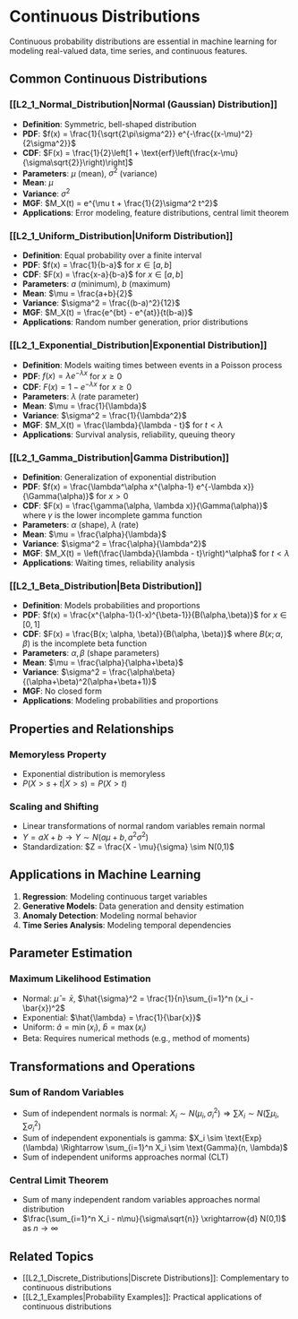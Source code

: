 # Continuous Distributions

Continuous probability distributions are essential in machine learning for modeling real-valued data, time series, and continuous features.

## Common Continuous Distributions

### [[L2_1_Normal_Distribution|Normal (Gaussian) Distribution]]
- **Definition**: Symmetric, bell-shaped distribution
- **PDF**: $f(x) = \frac{1}{\sqrt{2\pi\sigma^2}} e^{-\frac{(x-\mu)^2}{2\sigma^2}}$
- **CDF**: $F(x) = \frac{1}{2}\left[1 + \text{erf}\left(\frac{x-\mu}{\sigma\sqrt{2}}\right)\right]$
- **Parameters**: $\mu$ (mean), $\sigma^2$ (variance)
- **Mean**: $\mu$
- **Variance**: $\sigma^2$
- **MGF**: $M_X(t) = e^{\mu t + \frac{1}{2}\sigma^2 t^2}$
- **Applications**: Error modeling, feature distributions, central limit theorem

### [[L2_1_Uniform_Distribution|Uniform Distribution]]
- **Definition**: Equal probability over a finite interval
- **PDF**: $f(x) = \frac{1}{b-a}$ for $x \in [a,b]$
- **CDF**: $F(x) = \frac{x-a}{b-a}$ for $x \in [a,b]$
- **Parameters**: $a$ (minimum), $b$ (maximum)
- **Mean**: $\mu = \frac{a+b}{2}$
- **Variance**: $\sigma^2 = \frac{(b-a)^2}{12}$
- **MGF**: $M_X(t) = \frac{e^{bt} - e^{at}}{t(b-a)}$
- **Applications**: Random number generation, prior distributions

### [[L2_1_Exponential_Distribution|Exponential Distribution]]
- **Definition**: Models waiting times between events in a Poisson process
- **PDF**: $f(x) = \lambda e^{-\lambda x}$ for $x \geq 0$
- **CDF**: $F(x) = 1 - e^{-\lambda x}$ for $x \geq 0$
- **Parameters**: $\lambda$ (rate parameter)
- **Mean**: $\mu = \frac{1}{\lambda}$
- **Variance**: $\sigma^2 = \frac{1}{\lambda^2}$
- **MGF**: $M_X(t) = \frac{\lambda}{\lambda - t}$ for $t < \lambda$
- **Applications**: Survival analysis, reliability, queuing theory

### [[L2_1_Gamma_Distribution|Gamma Distribution]]
- **Definition**: Generalization of exponential distribution
- **PDF**: $f(x) = \frac{\lambda^\alpha x^{\alpha-1} e^{-\lambda x}}{\Gamma(\alpha)}$ for $x > 0$
- **CDF**: $F(x) = \frac{\gamma(\alpha, \lambda x)}{\Gamma(\alpha)}$ where $\gamma$ is the lower incomplete gamma function
- **Parameters**: $\alpha$ (shape), $\lambda$ (rate)
- **Mean**: $\mu = \frac{\alpha}{\lambda}$
- **Variance**: $\sigma^2 = \frac{\alpha}{\lambda^2}$
- **MGF**: $M_X(t) = \left(\frac{\lambda}{\lambda - t}\right)^\alpha$ for $t < \lambda$
- **Applications**: Waiting times, reliability analysis

### [[L2_1_Beta_Distribution|Beta Distribution]]
- **Definition**: Models probabilities and proportions
- **PDF**: $f(x) = \frac{x^{\alpha-1}(1-x)^{\beta-1}}{B(\alpha,\beta)}$ for $x \in [0,1]$
- **CDF**: $F(x) = \frac{B(x; \alpha, \beta)}{B(\alpha, \beta)}$ where $B(x; \alpha, \beta)$ is the incomplete beta function
- **Parameters**: $\alpha, \beta$ (shape parameters)
- **Mean**: $\mu = \frac{\alpha}{\alpha+\beta}$
- **Variance**: $\sigma^2 = \frac{\alpha\beta}{(\alpha+\beta)^2(\alpha+\beta+1)}$
- **MGF**: No closed form
- **Applications**: Modeling probabilities and proportions

## Properties and Relationships

### Memoryless Property
- Exponential distribution is memoryless
- $P(X > s + t | X > s) = P(X > t)$

### Scaling and Shifting
- Linear transformations of normal random variables remain normal
- $Y = aX + b \rightarrow Y \sim N(a\mu + b, a^2\sigma^2)$
- Standardization: $Z = \frac{X - \mu}{\sigma} \sim N(0,1)$

## Applications in Machine Learning

1. **Regression**: Modeling continuous target variables
2. **Generative Models**: Data generation and density estimation
3. **Anomaly Detection**: Modeling normal behavior
4. **Time Series Analysis**: Modeling temporal dependencies

## Parameter Estimation

### Maximum Likelihood Estimation
- Normal: $\hat{\mu} = \bar{x}$, $\hat{\sigma}^2 = \frac{1}{n}\sum_{i=1}^n (x_i - \bar{x})^2$
- Exponential: $\hat{\lambda} = \frac{1}{\bar{x}}$
- Uniform: $\hat{a} = \min(x_i)$, $\hat{b} = \max(x_i)$
- Beta: Requires numerical methods (e.g., method of moments)

## Transformations and Operations

### Sum of Random Variables
- Sum of independent normals is normal: $X_i \sim N(\mu_i, \sigma_i^2) \Rightarrow \sum X_i \sim N(\sum \mu_i, \sum \sigma_i^2)$
- Sum of independent exponentials is gamma: $X_i \sim \text{Exp}(\lambda) \Rightarrow \sum_{i=1}^n X_i \sim \text{Gamma}(n, \lambda)$
- Sum of independent uniforms approaches normal (CLT)

### Central Limit Theorem
- Sum of many independent random variables approaches normal distribution
- $\frac{\sum_{i=1}^n X_i - n\mu}{\sigma\sqrt{n}} \xrightarrow{d} N(0,1)$ as $n \rightarrow \infty$

## Related Topics
- [[L2_1_Discrete_Distributions|Discrete Distributions]]: Complementary to continuous distributions
- [[L2_1_Examples|Probability Examples]]: Practical applications of continuous distributions 